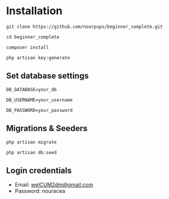 
# Installation

`git clone https://github.com/nourpups/beginner_complete.git`

`cd beginner_complete`

`composer install`

`php artisan key:generate`

## Set database settings

`DB_DATABASE=your_db`

`DB_USERNAME=your_username`

`DB_PASSWORD=your_password`

## Migrations & Seeders

`php artisan migrate`

`php artisan db:seed`

## Login credentials
- Email: welCUM2dm@gmail.com
- Password: nouracea